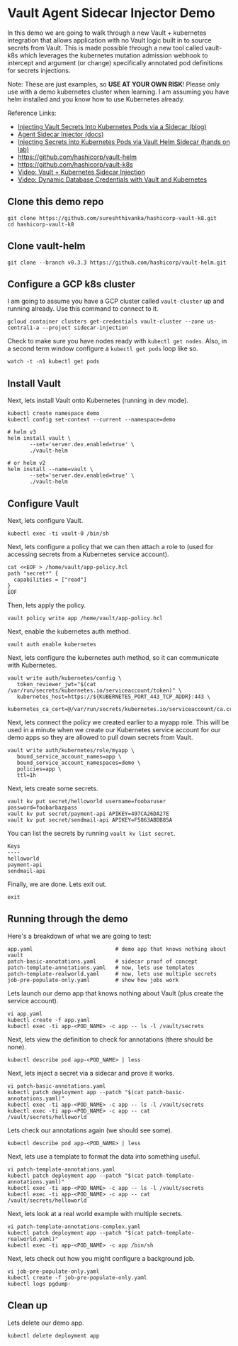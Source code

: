 # Vault Agent Sidecar Injector Demo

In this demo we are going to walk through a new Vault + kubernetes integration that allows application with no Vault logic built in to source secrets from Vault. This is made possible through a new tool called vault-k8s which leverages the kubernetes mutation admission webhook to intercept and argument (or change) specifically annotated pod definitions for secrets injections.

Note: These are just examples, so **USE AT YOUR OWN RISK**! Please only use with a demo kubernetes cluster when learning. I am assuming you have helm installed and you know how to use Kubernetes already.

Reference Links:

* [Injecting Vault Secrets Into Kubernetes Pods via a Sidecar (blog)](https://www.hashicorp.com/blog/injecting-vault-secrets-into-kubernetes-pods-via-a-sidecar/)
* [Agent Sidecar Injector (docs)](https://www.vaultproject.io/docs/platform/k8s/injector/)
* [Injecting Secrets into Kubernetes Pods via Vault Helm Sidecar (hands on lab)](https://learn.hashicorp.com/vault/getting-started-k8s/sidecar)
* https://github.com/hashicorp/vault-helm
* https://github.com/hashicorp/vault-k8s
* [Video: Vault + Kubernetes Sidecar Injection](https://www.youtube.com/watch?v=xUuJhgDbUJQ)
* [Video: Dynamic Database Credentials with Vault and Kubernetes](https://www.youtube.com/watch?v=KIAXQr17-WQ)

## Clone this demo repo

```
git clone https://github.com/sureshthivanka/hashicorp-vault-k8.git
cd hashicorp-vault-k8
```

## Clone vault-helm

```
git clone --branch v0.3.3 https://github.com/hashicorp/vault-helm.git
```

## Configure a GCP k8s cluster

I am going to assume you have a GCP cluster called `vault-cluster` up and running already. Use this command to connect to it.

```
gcloud container clusters get-credentials vault-cluster --zone us-central1-a --project sidecar-injection
```

Check to make sure you have nodes ready with `kubectl get nodes`. Also, in a second term window configure a `kubectl get pods` loop like so.

```
watch -t -n1 kubectl get pods
```

## Install Vault

Next, lets install Vault onto Kubernetes (running in dev mode).

```
kubectl create namespace demo
kubectl config set-context --current --namespace=demo

# helm v3
helm install vault \
       --set='server.dev.enabled=true' \
       ./vault-helm

# or helm v2
helm install --name=vault \
       --set='server.dev.enabled=true' \
       ./vault-helm

```

## Configure Vault

Next, lets configure Vault.

```
kubectl exec -ti vault-0 /bin/sh
```

Next, lets configure a policy that we can then attach a role to (used for accessing secrets from a Kubernetes service account).

```
cat <<EOF > /home/vault/app-policy.hcl
path "secret*" {
  capabilities = ["read"]
}
EOF
```

Then, lets apply the policy.

```
vault policy write app /home/vault/app-policy.hcl
```

Next, enable the kubernetes auth method.

```
vault auth enable kubernetes
```

Next, lets configure the kubernetes auth method, so it can communicate with Kubernetes.

```
vault write auth/kubernetes/config \
   token_reviewer_jwt="$(cat /var/run/secrets/kubernetes.io/serviceaccount/token)" \
   kubernetes_host=https://${KUBERNETES_PORT_443_TCP_ADDR}:443 \
   kubernetes_ca_cert=@/var/run/secrets/kubernetes.io/serviceaccount/ca.crt
```
Next, lets connect the policy we created earlier to a myapp role. This will be used in a minute when we create our Kubernetes service account for our demo apps so they are allowed to pull down secrets from Vault.

```
vault write auth/kubernetes/role/myapp \
   bound_service_account_names=app \
   bound_service_account_namespaces=demo \
   policies=app \
   ttl=1h
```

Next, lets create some secrets.

```
vault kv put secret/helloworld username=foobaruser password=foobarbazpass
vault kv put secret/payment-api APIKEY=497CA26DA27E
vault kv put secret/sendmail-api APIKEY=F5863ABDB85A
```

You can list the secrets by running `vault kv list secret`.

```
Keys
----
helloworld
payment-api
sendmail-api
```

Finally, we are done. Lets exit out.

```
exit
```

## Running through the demo

Here's a breakdown of what we are going to test:

```
app.yaml                          # demo app that knows nothing about vault
patch-basic-annotations.yaml      # sidecar proof of concept
patch-template-annotations.yaml   # now, lets use templates
patch-template-realworld.yaml     # now, lets use multiple secrets
job-pre-populate-only.yaml        # show how jobs work
```

Lets launch our demo app that knows nothing about Vault (plus create the service account).

```
vi app.yaml
kubectl create -f app.yaml
kubectl exec -ti app-<POD_NAME> -c app -- ls -l /vault/secrets
```

Next, lets view the definition to check for annotations (there should be none).

```
kubectl describe pod app-<POD_NAME> | less
```

Next, lets inject a secret via a sidecar and prove it works.

```
vi patch-basic-annotations.yaml
kubectl patch deployment app --patch "$(cat patch-basic-annotations.yaml)"
kubectl exec -ti app-<POD_NAME> -c app -- ls -l /vault/secrets
kubectl exec -ti app-<POD_NAME> -c app -- cat /vault/secrets/helloworld
```

Lets check our annotations again (we should see some).

```
kubectl describe pod app-<POD_NAME> | less
```

Next, lets use a template to format the data into something useful.

```
vi patch-template-annotations.yaml
kubectl patch deployment app --patch "$(cat patch-template-annotations.yaml)"
kubectl exec -ti app-<POD_NAME> -c app -- ls -l /vault/secrets
kubectl exec -ti app-<POD_NAME> -c app -- cat /vault/secrets/helloworld
```

Next, lets look at a real world example with multiple secrets.

```
vi patch-template-annotations-complex.yaml
kubectl patch deployment app --patch "$(cat patch-template-realworld.yaml)"
kubectl exec -ti app-<POD_NAME> -c app /bin/sh
```

Next, lets check out how you might configure a background job.

```
vi job-pre-populate-only.yaml
kubectl create -f job-pre-populate-only.yaml
kubectl logs pgdump-
```

## Clean up

Lets delete our demo app.

```
kubectl delete deployment app
```
